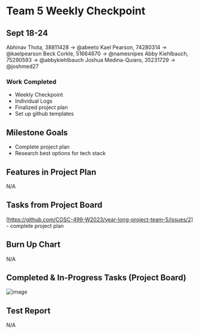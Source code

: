 # Team 5 Weekly Checkpoint
## Sept 18-24
Abhinav Thota, 38811428 -> @abeeto
Kael Pearson, 74280314 -> @kaelpearson
Beck Corkle, 51664670 -> @namesnipes
Abby Kiehlbauch, 75290593 -> @abbykiehlbauch
Joshua Medina-Quiaro, 35231729 -> @joshmed27

### Work Completed
- Weekly Checkpoint
- Individual Logs
- Finalized project plan
- Set up github templates

## Milestone Goals
- Complete project plan
- Research best options for tech stack

## Features in Project Plan
N/A

## Tasks from Project Board
[https://github.com/COSC-499-W2023/year-long-project-team-5/issues/2] - complete project plan

## Burn Up Chart
N/A

## Completed & In-Progress Tasks (Project Board)
![image](https://github.com/COSC-499-W2023/year-long-project-team-5/assets/79242419/252e6ae8-b265-4a09-aaaf-66a857b8b9b0)

  
## Test Report
N/A
